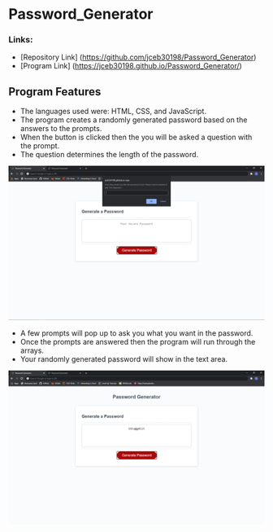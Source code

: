 # Password_Generator

### Links:
- [Repository Link] (https://github.com/jceb30198/Password_Generator)
- [Program Link] (https://jceb30198.github.io/Password_Generator/)

## Program Features
- The languages used were: HTML, CSS, and JavaScript.
- The program creates a randomly generated password based on the answers to the prompts.
- When the button is clicked then the you will be asked a question with the prompt.
- The question determines the length of the password.

![Initial Prompt Question](assets/first_prompt.png)

- A few prompts will pop up to ask you what you want in the password.
- Once the prompts are answered then the program will run through the arrays.
- Your randomly generated password will show in the text area.

![Generated Password](assets/generated_password.png)
